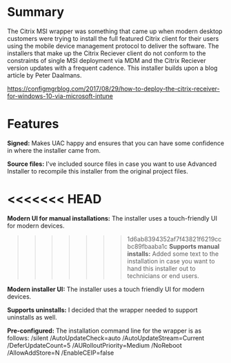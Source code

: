 # Summary
The Citrix MSI wrapper was something that came up when modern desktop customers were trying to install the full featured Citrix client for their users using the mobile device management protocol to deliver the software. The installers that make up the Citrix Reciever client do not conform to the constraints of single MSI deployment via MDM and the Citrix Reciever version updates with a frequent cadence. This installer builds upon a blog article by Peter Daalmans.

https://configmgrblog.com/2017/08/29/how-to-deploy-the-citrix-receiver-for-windows-10-via-microsoft-intune

# Features

**Signed:**
Makes UAC happy and ensures that you can have some confidence in where the installer came from.

**Source files:**
I've included source files in case you want to use Advanced Installer to recompile this installer from the original project files.

<<<<<<< HEAD
=======
**Modern UI for manual installations:**
The installer uses a touch-friendly UI for modern devices.

>>>>>>> 1d6ab8394352af7f43821f6219ccbc89fbaaba1c
**Supports manual installs:**
Added some text to the installation in case you want to hand this installer out to technicians or end users.

**Modern installer UI:**
The installer uses a touch friendly UI for modern devices.

**Supports uninstalls:**
I decided that the wrapper needed to support uninstalls as well.

**Pre-configured:**
The installation command line for the wrapper is as follows:
/silent /AutoUpdateCheck=auto /AutoUpdateStream=Current /DeferUpdateCount=5 /AURolloutPriority=Medium /NoReboot /AllowAddStore=N /EnableCEIP=false
